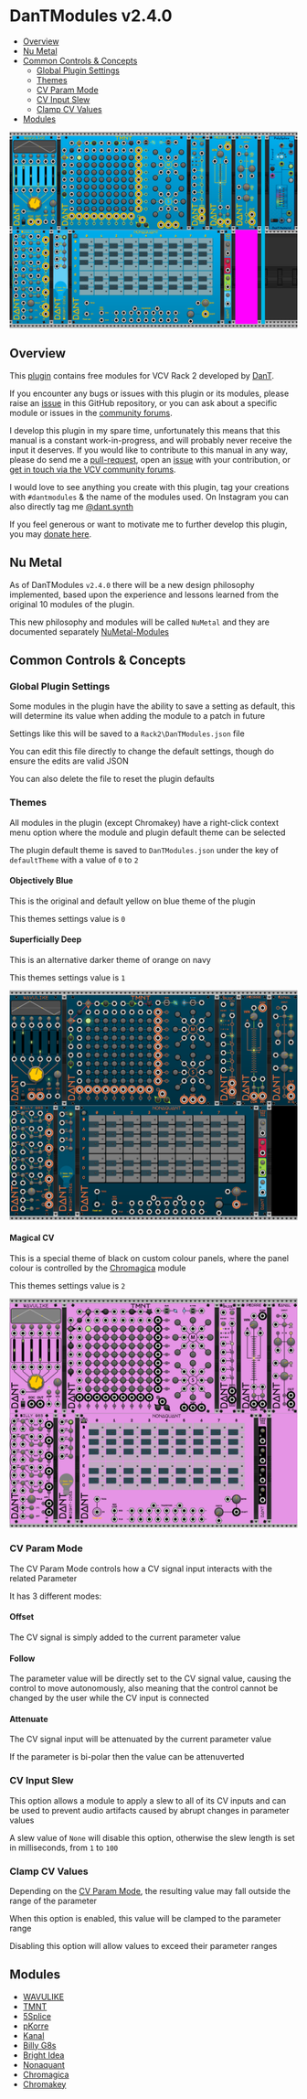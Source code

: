 # DanTModules v2.4.0

* [Overview](#overview)
* [Nu Metal](#nu-metal)
* [Common Controls & Concepts](#common-controls--concepts)
  * [Global Plugin Settings](#global-plugin-settings)
  * [Themes](#themes)
  * [CV Param Mode](#cv-param-mode)
  * [CV Input Slew](#cv-input-slew)
  * [Clamp CV Values](#clamp-cv-values)
* [Modules](#modules)

![DanTModules](img/dantmodules.png)

## Overview

This [plugin](https://library.vcvrack.com/DanTModules/) contains free modules for VCV Rack 2 developed by [DanT](https://www.dtilley.co.uk).

If you encounter any bugs or issues with this plugin or its modules, please raise an [issue](https://github.com/Miff-Real/DanTModules-Manual/issues) in this GitHub repository, or you can ask about a specific module or issues in the [community forums](https://community.vcvrack.com/c/plugins/6).

I develop this plugin in my spare time, unfortunately this means that this manual is a constant work-in-progress, and will probably never receive the input it deserves. If you would like to contribute to this manual in any way, please do send me a [pull-request](https://www.digitalocean.com/community/tutorials/how-to-create-a-pull-request-on-github), open an [issue](https://github.com/Miff-Real/DanTModules-Manual/issues) with your contribution, or [get in touch via the VCV community forums](https://community.vcvrack.com/u/dan.tilley/summary).

I would love to see anything you create with this plugin, tag your creations with `#dantmodules` & the name of the modules used. On Instagram you can also directly tag me [@dant.synth](https://www.instagram.com/dant.synth/)

If you feel generous or want to motivate me to further develop this plugin, you may [donate here](https://monzo.me/danieltilley2).

## Nu Metal

As of DanTModules `v2.4.0` there will be a new design philosophy implemented, based upon the experience and lessons learned from the original 10 modules of the plugin.

This new philosophy and modules will be called `NuMetal` and they are documented separately [NuMetal-Modules](numetal-modules.md)

## Common Controls & Concepts

### Global Plugin Settings

Some modules in the plugin have the ability to save a setting as default, this will determine its value when adding the module to a patch in future

Settings like this will be saved to a `Rack2\DanTModules.json` file

You can edit this file directly to change the default settings, though do ensure the edits are valid JSON

You can also delete the file to reset the plugin defaults

### Themes

All modules in the plugin (except Chromakey) have a right-click context menu option where the module and plugin default theme can be selected

The plugin default theme is saved to `DanTModules.json` under the key of `defaultTheme` with a value of `0` to `2`

#### Objectively Blue

This is the original and default yellow on blue theme of the plugin

This themes settings value is `0`

#### Superficially Deep

This is an alternative darker theme of orange on navy

This themes settings value is `1`

![Superficially Deep Theme](img/dantmodules-deep.png)

#### Magical CV

This is a special theme of black on custom colour panels, where the panel colour is controlled by the [Chromagica](chromagica.md) module

This themes settings value is `2`

![Magical CV Theme](img/dantmodules-magic.png)

### CV Param Mode

The CV Param Mode controls how a CV signal input interacts with the related Parameter

It has 3 different modes:

#### Offset

The CV signal is simply added to the current parameter value

#### Follow

The parameter value will be directly set to the CV signal value, causing the control to move autonomously, also meaning that the control cannot be changed by the user while the CV input is connected

#### Attenuate

The CV signal input will be attenuated by the current parameter value

If the parameter is bi-polar then the value can be attenuverted

### CV Input Slew

This option allows a module to apply a slew to all of its CV inputs and can be used to prevent audio artifacts caused by abrupt changes in parameter values

A slew value of `None` will disable this option, otherwise the slew length is set in milliseconds, from `1` to `100`

### Clamp CV Values

Depending on the [CV Param Mode](#cv-param-mode), the resulting value may fall outside the range of the parameter

When this option is enabled, this value will be clamped to the parameter range

Disabling this option will allow values to exceed their parameter ranges

## Modules

* [WAVULIKE](wavulike.md)
* [TMNT](tmnt.md)
* [5Splice](5splice.md)
* [pKorre](pkorre.md)
* [Kanal](kanal.md)
* [Billy G8s](billyg8s.md)
* [Bright Idea](brightidea.md)
* [Nonaquant](nonaquant.md)
* [Chromagica](chromagica.md)
* [Chromakey](chromakey.md)
